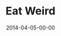 ---
layout: message
category: message
series: "How to Change the World"
title: "Eat Weird"
date: 2014-04-05-00-00
message_id: 858
sc-permalink-url: "http://soundcloud.com/crdschurch/eat-weird"
audio: "http://s3.amazonaws.com/crossroads-media/messages/audio/htctw_03.mp3"
audio-duration: ":"
program: "http://s3.amazonaws.com/crossroads-media/documents/04_05-06_14Program_LO.pdf"
description: "Brian Tome talks about investments that can change the world."
video: "http://s3.amazonaws.com/crossroads-media/messages/video/htctw_03.mp4"
video-duration: ":"
yt-embed-url: "//www.youtube.com/embed/_hsl70sPxDk"
video-image: "http://s3.amazonaws.com/crossroads-media/images/htctw_03_still.jpg"
tag: 
 - brian-tome
 - crossroads-church
 - crossroads
 - beans-and-rice-week
 - change
 - program
explicit: false
---